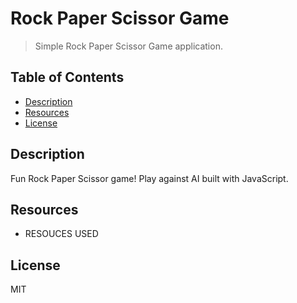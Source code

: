# **Rock Paper Scissor Game**
> Simple Rock Paper Scissor Game application.

## Table of Contents
- [ Description ](#desc)
- [ Resources ](#resources)
- [ License ](#license)

<a name="desc"></a>
## Description
Fun Rock Paper Scissor game! Play against AI built with JavaScript.

<a name="resources"></a>
## Resources
- RESOUCES USED

<a name="license"></a>
## License

MIT


